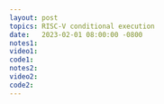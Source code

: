 ```yaml
---
layout: post
topics: RISC-V conditional execution
date:   2023-02-01 08:00:00 -0800
notes1:  
video1:  
code1:  
notes2: 
video2: 
code2:  
---
```

